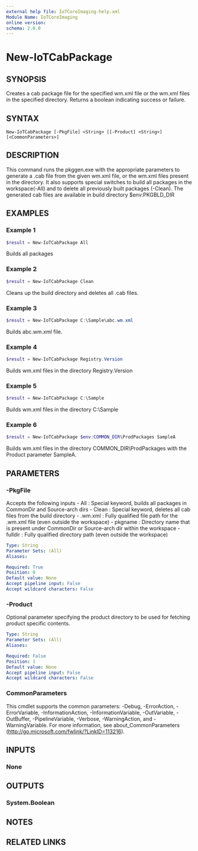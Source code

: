 ```yaml
---
external help file: IoTCoreImaging-help.xml
Module Name: IoTCoreImaging
online version:
schema: 2.0.0
---
```


# New-IoTCabPackage

## SYNOPSIS
Creates a cab package file for the specified wm.xml file or the wm.xml files in the specified directory. Returns a boolean indicating success or failure.

## SYNTAX

```
New-IoTCabPackage [-PkgFile] <String> [[-Product] <String>] [<CommonParameters>]
```

## DESCRIPTION
This command runs the pkggen.exe with the appropriate parameters to generate a .cab file from the given wm.xml file,  or the wm.xml files present in the directory. It also supports special switches to build all packages in the workspace(-All) and to delete all previously built packages (-Clean).  The generated cab files are available in build directory $env:PKGBLD_DIR

## EXAMPLES

### Example 1
```Powershell
$result = New-IoTCabPackage All
```

Builds all packages

### Example 2
```Powershell
$result = New-IoTCabPackage Clean
```

Cleans up the build directory and deletes all .cab files.

### Example 3
```Powershell
$result = New-IoTCabPackage C:\Sample\abc.wm.xml
```

Builds abc.wm.xml file.

### Example 4
```Powershell
$result = New-IoTCabPackage Registry.Version
```

Builds wm.xml files in the directory Registry.Version

### Example 5
```Powershell
$result = New-IoTCabPackage C:\Sample
```

Builds wm.xml files in the directory C:\Sample

### Example 6
```Powershell
$result = New-IoTCabPackage $env:COMMON_DIR\ProdPackages SampleA
```

Builds wm.xml files in the directory COMMON_DIR\ProdPackages with the Product parameter SampleA.

## PARAMETERS

### -PkgFile
Accepts the following inputs
    - All     : Special keyword, builds all packages in CommonDir and Source-arch dirs
    - Clean   : Special keyword, deletes all cab files from the build directory
    - .wm.xml : Fully qualified file path for the .wm.xml file (even outside the workspace)
    - pkgname : Directory name that is present under CommonDir or Source-arch dir within the workspace
    - fulldir : Fully qualified directory path (even outside the workspace)

```yaml
Type: String
Parameter Sets: (All)
Aliases:

Required: True
Position: 0
Default value: None
Accept pipeline input: False
Accept wildcard characters: False
```

### -Product
Optional parameter specifying the product directory to be used for fetching product specific contents.

```yaml
Type: String
Parameter Sets: (All)
Aliases:

Required: False
Position: 1
Default value: None
Accept pipeline input: False
Accept wildcard characters: False
```

### CommonParameters
This cmdlet supports the common parameters: -Debug, -ErrorAction, -ErrorVariable, -InformationAction, -InformationVariable, -OutVariable, -OutBuffer, -PipelineVariable, -Verbose, -WarningAction, and -WarningVariable. For more information, see about_CommonParameters (http://go.microsoft.com/fwlink/?LinkID=113216).

## INPUTS

### None

## OUTPUTS

### System.Boolean

## NOTES

## RELATED LINKS
